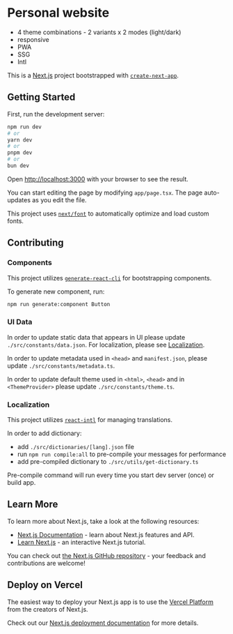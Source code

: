 # Personal website

- 4 theme combinations - 2 variants x 2 modes (light/dark)
- responsive
- PWA
- SSG
- Intl

This is a [Next.js](https://nextjs.org) project bootstrapped with [`create-next-app`](https://nextjs.org/docs/app/api-reference/cli/create-next-app).

## Getting Started

First, run the development server:

```bash
npm run dev
# or
yarn dev
# or
pnpm dev
# or
bun dev
```

Open [http://localhost:3000](http://localhost:3000) with your browser to see the result.

You can start editing the page by modifying `app/page.tsx`. The page auto-updates as you edit the file.

This project uses [`next/font`](https://nextjs.org/docs/app/building-your-application/optimizing/fonts) to automatically optimize and load custom fonts.

## Contributing

### Components

This project utilizes [`generate-react-cli`](https://github.com/arminbro/generate-react-cli) for bootstrapping components.

To generate new component, run:

```bash
npm run generate:component Button
```

### UI Data

In order to update static data that appears in UI please update `./src/constants/data.json`. For localization, please see [Localization](##Localization).

In order to update metadata used in `<head>` and `manifest.json`, please update `./src/constants/metadata.ts`.

In order to update default theme used in `<html>`, `<head>` and in `<ThemeProvider>` please update `./src/constants/theme.ts`.

### Localization

This project utilizes [`react-intl`](https://formatjs.github.io/docs/react-intl/) for managing translations.

In order to add dictionary:

- add `./src/dictionaries/[lang].json` file
- run `npm run compile:all` to pre-compile your messages for performance
- add pre-compiled dictionary to `./src/utils/get-dictionary.ts`

Pre-compile command will run every time you start dev server (once) or build app.

## Learn More

To learn more about Next.js, take a look at the following resources:

- [Next.js Documentation](https://nextjs.org/docs) - learn about Next.js features and API.
- [Learn Next.js](https://nextjs.org/learn) - an interactive Next.js tutorial.

You can check out [the Next.js GitHub repository](https://github.com/vercel/next.js) - your feedback and contributions are welcome!

## Deploy on Vercel

The easiest way to deploy your Next.js app is to use the [Vercel Platform](https://vercel.com/new?utm_medium=default-template&filter=next.js&utm_source=create-next-app&utm_campaign=create-next-app-readme) from the creators of Next.js.

Check out our [Next.js deployment documentation](https://nextjs.org/docs/app/building-your-application/deploying) for more details.
